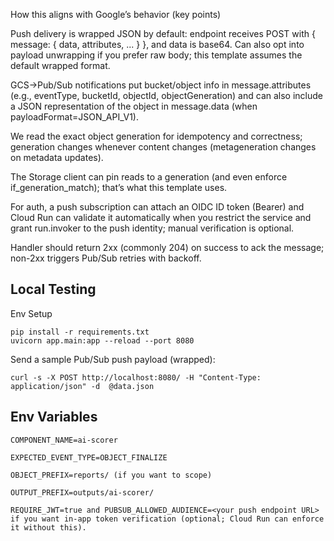 How this aligns with Google’s behavior (key points)

Push delivery is wrapped JSON by default: endpoint receives POST with { message: { data, attributes, ... } }, and data is base64. Can also opt into payload unwrapping if you prefer raw body; this template assumes the default wrapped format. 

GCS→Pub/Sub notifications put bucket/object info in message.attributes (e.g., eventType, bucketId, objectId, objectGeneration) and can also include a JSON representation of the object in message.data (when payloadFormat=JSON_API_V1). 

We read the exact object generation for idempotency and correctness; generation changes whenever content changes (metageneration changes on metadata updates). 

The Storage client can pin reads to a generation (and even enforce if_generation_match); that’s what this template uses. 

For auth, a push subscription can attach an OIDC ID token (Bearer) and Cloud Run can validate it automatically when you restrict the service and grant run.invoker to the push identity; manual verification is optional. 

Handler should return 2xx (commonly 204) on success to ack the message; non-2xx triggers Pub/Sub retries with backoff. 


## Local Testing
Env Setup
```
pip install -r requirements.txt
uvicorn app.main:app --reload --port 8080
```

Send a sample Pub/Sub push payload (wrapped):

```
curl -s -X POST http://localhost:8080/ -H "Content-Type: application/json" -d  @data.json

```

## Env Variables

```
COMPONENT_NAME=ai-scorer

EXPECTED_EVENT_TYPE=OBJECT_FINALIZE

OBJECT_PREFIX=reports/ (if you want to scope)

OUTPUT_PREFIX=outputs/ai-scorer/

REQUIRE_JWT=true and PUBSUB_ALLOWED_AUDIENCE=<your push endpoint URL> if you want in-app token verification (optional; Cloud Run can enforce it without this).
```